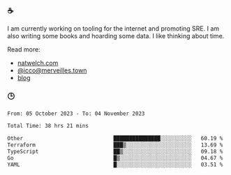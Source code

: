 ### ☕

I am currently working on tooling for the internet and promoting SRE. I am also writing some books and hoarding some data. I like thinking about time. 

Read more:

 - [natwelch.com](https://natwelch.com)
 - [@icco@merveilles.town](https://merveilles.town/@icco)
 - [blog](https://writing.natwelch.com)

### 🕒

<!--START_SECTION:waka-->

```txt
From: 05 October 2023 - To: 04 November 2023

Total Time: 38 hrs 21 mins

Other                             ███████████████░░░░░░░░░░   60.19 %
Terraform                         ███▒░░░░░░░░░░░░░░░░░░░░░   13.69 %
TypeScript                        ██▒░░░░░░░░░░░░░░░░░░░░░░   09.18 %
Go                                █▒░░░░░░░░░░░░░░░░░░░░░░░   04.67 %
YAML                              █░░░░░░░░░░░░░░░░░░░░░░░░   03.51 %
```

<!--END_SECTION:waka-->
